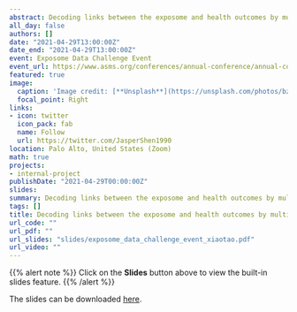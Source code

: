 ```yaml
---
abstract: Decoding links between the exposome and health outcomes by multi-omics analysis
all_day: false
authors: []
date: "2021-04-29T13:00:00Z"
date_end: "2021-04-29T13:00:00Z"
event: Exposome Data Challenge Event
event_url: https://www.asms.org/conferences/annual-conference/annual-conference-homepage
featured: true
image:
  caption: 'Image credit: [**Unsplash**](https://unsplash.com/photos/bzdhc5b3Bxs)'
  focal_point: Right
links:
- icon: twitter
  icon_pack: fab
  name: Follow
  url: https://twitter.com/JasperShen1990
location: Palo Alto, United States (Zoom)
math: true
projects:
- internal-project
publishDate: "2021-04-29T00:00:00Z"
slides: 
summary: Decoding links between the exposome and health outcomes by multi-omics analysis
tags: []
title: Decoding links between the exposome and health outcomes by multi-omics analysis
url_code: ""
url_pdf: ""
url_slides: "slides/exposome_data_challenge_event_xiaotao.pdf"
url_video: ""
---
```


{{% alert note %}}
Click on the **Slides** button above to view the built-in slides feature.
{{% /alert %}}

The slides can be downloaded [here](https://www.shenxt.info/slides/exposome_data_challenge_event_xiaotao.pdf).
